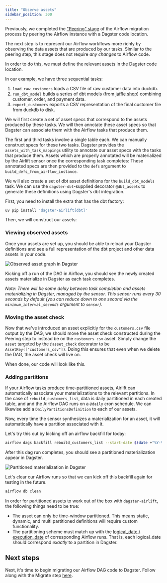 ```yaml
---
title: "Observe assets"
sidebar_position: 300
---
```


Previously, we completed the ["Peering" stage](peer) of the Airflow migration process by peering the Airflow instance with a Dagster code location.

The next step is to represent our Airflow workflows more richly by observing the data assets that are produced by our tasks. Similar to the peering step, this stage does not require _any changes_ to Airflow code.

In order to do this, we must define the relevant assets in the Dagster code location.

In our example, we have three sequential tasks:

1. `load_raw_customers` loads a CSV file of raw customer data into duckdb.
2. `run_dbt_model` builds a series of dbt models (from [jaffle shop](https://github.com/dbt-labs/jaffle_shop_duckdb)) combining customer, order, and payment data.
3. `export_customers` exports a CSV representation of the final customer file from duckdb to disk.

We will first create a set of asset specs that correspond to the assets produced by these tasks. We will then annotate these asset specs so that Dagster can associate them with the Airflow tasks that produce them.

The first and third tasks involve a single table each. We can manually construct specs for these two tasks. Dagster provides the `assets_with_task_mappings` utility to annotate our asset specs with the tasks that produce them. Assets which are properly annotated will be materialized by the Airlift sensor once the corresponding task completes: These annotated specs are then provided to the `defs` argument to `build_defs_from_airflow_instance`.

We will also create a set of dbt asset definitions for the `build_dbt_models` task. We can use the `dagster-dbt`-supplied decorator `@dbt_assets` to generate these definitions using Dagster's dbt integration.

First, you need to install the extra that has the dbt factory:

```bash
uv pip install 'dagster-airlift[dbt]'
```

Then, we will construct our assets:

<CodeExample path="airlift-migration-tutorial/tutorial_example/dagster_defs/stages/observe.py" language="python"/>

### Viewing observed assets

Once your assets are set up, you should be able to reload your Dagster definitions and see a full representation of the dbt project and other data assets in your code.

![Observed asset graph in Dagster](/images/integrations/airlift/observe.svg)

Kicking off a run of the DAG in Airflow, you should see the newly created assets materialize in Dagster as each task completes.

_Note: There will be some delay between task completion and assets materializing in Dagster, managed by the sensor. This sensor runs every 30 seconds by default (you can reduce down to one second via the `minimum_interval_seconds` argument to `sensor`)._

### Moving the asset check

Now that we've introduced an asset explicitly for the `customers.csv` file output by the DAG, we should move the asset check constructed during the Peering step to instead be on the `customers_csv` asset. Simply change the `asset` targeted by the `@asset_check` decorator to be `AssetKey(["customers_csv"])`. Doing this ensures that even when we delete the DAG, the asset check will live on.

When done, our code will look like this.

<CodeExample path="airlift-migration-tutorial/tutorial_example/dagster_defs/stages/observe_check_on_asset.py" language="python"/>

### Adding partitions

If your Airflow tasks produce time-partitioned assets, Airlift can automatically associate your materializations to the relevant partitions. In the case of `rebuild_customers_list`, data is daily partitioned in each created table, and and the Airflow DAG runs on a `@daily` cron schedule. We can likewise add a `DailyPartitionsDefinition` to each of our assets.

<CodeExample path="airlift-migration-tutorial/tutorial_example/dagster_defs/stages/observe_with_partitions.py" language="python" />

Now, every time the sensor synthesizes a materialization for an asset, it will automatically have a partition associated with it.

Let's try this out by kicking off an airflow backfill for today:

```bash
airflow dags backfill rebuild_customers_list --start-date $(date +"%Y-%m-%d")
```

After this dag run completes, you should see a partitioned materialization appear in Dagster.

![Partitioned materialization in Dagster](/images/integrations/airlift/partitioned_mat.png)

Let's clear our Airflow runs so that we can kick off this backfill again for testing in the future.

```bash
airflow db clean
```

In order for partitioned assets to work out of the box with `dagster-airlift`, the following things need to be true:

- The asset can only be time-window partitioned. This means static, dynamic, and multi partitioned definitions will require custom functionality.
- The partitioning scheme must match up with the [logical_date / execution_date](https://airflow.apache.org/docs/apache-airflow/stable/faq.html#what-does-execution-date-mean) of corresponding Airflow runs. That is, each logical_date should correspond _exactly_ to a partition in Dagster.

## Next steps

Next, it's time to begin migrating our Airflow DAG code to Dagster. Follow along with the Migrate step [here](migrate).